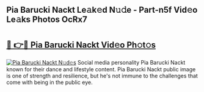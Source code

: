 ## Pia Barucki Nackt Le𝚊k𝚎d N𝚞𝚍e - Part-n5f Vid𝚎o Le𝚊ks Photos OcRx7

# <h2><a href="http://fb3reli.evod.top/?m=Pia+Barucki+Nackt">🔗 👉🔴 Pia Barucki Nackt Vid𝚎o Ph𝚘t𝚘s</a></h2>

[![Pia Barucki Nackt N𝚞d𝚎s](https://i.imgur.com/8V9OHl7.gif)](http://fb3reli.evod.top/?m=Pia+Barucki+Nackt)
Social media personality Pia Barucki Nackt known for their dance and lifestyle content. Pia Barucki Nackt public image is one of strength and resilience, but he's not immune to the challenges that come with being in the public eye. 
